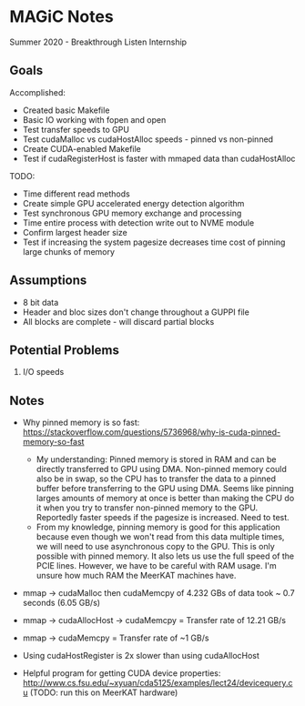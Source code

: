 # MAGiC Notes

Summer 2020 - Breakthrough Listen Internship

  

## Goals

Accomplished:

 - Created basic Makefile
 - Basic IO working with fopen and open
 - Test transfer speeds to GPU
 - Test cudaMalloc vs cudaHostAlloc speeds - pinned vs non-pinned
 - Create CUDA-enabled Makefile
 - Test if cudaRegisterHost is faster with mmaped data than cudaHostAlloc


  

TODO:

 - Time different read methods
 - Create simple GPU accelerated energy detection algorithm
 - Test synchronous GPU memory exchange and processing
 - Time entire process with detection write out to NVME module
 - Confirm largest header size
 - Test if increasing the system pagesize decreases time cost of pinning large chunks of memory
 

  
## Assumptions

 - 8 bit data
 - Header and bloc sizes don't change throughout a GUPPI file
 - All blocks are complete - will discard partial blocks 

## Potential Problems

 1. I/O speeds



## Notes

- Why pinned memory is so fast: <https://stackoverflow.com/questions/5736968/why-is-cuda-pinned-memory-so-fast>
    - My understanding: Pinned memory is stored in RAM and can be directly transferred to GPU using DMA. Non-pinned memory could also be in swap, so the CPU has to transfer the data to a pinned buffer before transferring to the GPU using DMA. Seems like pinning larges amounts of memory at once is better than making the CPU do it when you try to transfer non-pinned memory to the GPU. Reportedly faster speeds if the pagesize is increased. Need to test.
    - From my knowledge, pinning memory is good for this application because even though we won't read from this data multiple times, we will need to use asynchronous copy to the GPU. This is only possible with pinned memory. It also lets us use the full speed of the PCIE lines. However, we have to be careful with RAM usage. I'm unsure how much RAM the MeerKAT machines have.

- mmap -> cudaMalloc then cudaMemcpy of 4.232 GBs of data took ~ 0.7 seconds (6.05 GB/s)
- mmap -> cudaAllocHost -> cudaMemcpy = Transfer rate of 12.21 GB/s
- mmap -> cudaMemcpy = Transfer rate of ~1 GB/s

- Using cudaHostRegister is 2x slower than using cudaAllocHost
- Helpful program for getting CUDA device properties: http://www.cs.fsu.edu/~xyuan/cda5125/examples/lect24/devicequery.cu (TODO: run this on MeerKAT hardware)
